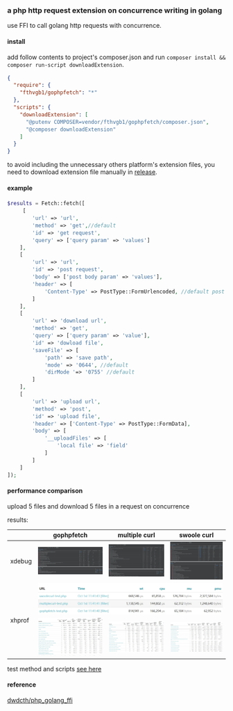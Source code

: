 ### a php http request extension on concurrence writing in golang

use FFI to call golang http requests with concurrence.

#### install

add follow contents to project's composer.json and run `composer install && composer run-script downloadExtension`.

```json
{
  "require": {
    "fthvgb1/gophpfetch": "*"
  },
  "scripts": {
    "downloadExtension": [
      "@putenv COMPOSER=vendor/fthvgb1/gophpfetch/composer.json",
      "@composer downloadExtension"
    ]
  }
}
```

to avoid including the unnecessary others platform's extension files, you need to download extension file manually
in [release](https://github.com/fthvgb1/gophpfetch/releases).

#### example

```php
$results = Fetch::fetch([
     [
        'url' => 'url',
        'method' => 'get',//default 
        'id' => 'get request',
        'query' => ['query param' => 'values']
    ],
    [
        'url' => 'url',
        'id' => 'post request',
        'body' => ['post body param' => 'values'],
        'header' => [
            'Content-Type' => PostType::FormUrlencoded, //default post type
        ] 
    ],
    [
        'url' => 'download url',
        'method' => 'get',
        'query' => ['query param' => 'value'],
        'id' => 'dowload file',
        'saveFile' => [
            'path' => 'save path',
            'mode' => '0644', //default
            'dirMode '=> '0755' //default
        ]
    ],
    [
        'url' => 'upload url',
        'method' => 'post',
        'id' => 'upload file',
        'header' => ['Content-Type' => PostType::FormData],
        'body' => [
            '__uploadFiles' => [
                'local file' => 'field'
            ]
        ]
    ]
]);

```

#### performance comparison

upload 5 files and download 5 files in a request on concurrence

results:


<table>
    <thead>
        <tr>
            <th></th>
            <th>gophpfetch</th>
            <th>multiple curl</th>
            <th>swoole curl</th>
        </tr>
    </thead>   
    <tbody>
        <tr>
            <td>xdebug</td>
            <td><img src="performtestandcomparison/pics/xdebug-gophpfetch.webp" alt="">
            </td>
            <td>
                <img src="performtestandcomparison/pics/xdebug-multiplecurl.webp" alt="">
            </td>
            <td><img src="performtestandcomparison/pics/xdebug-swoolecurl.webp" alt=""></td>
        </tr>
        <tr>
            <td rowspan="2">xhprof</td>
            <td colspan="3"><img src="performtestandcomparison/pics/xhprof-overview.webp" alt=""></td>
        </tr>
        <tr>
            <td><img src="performtestandcomparison/pics/xhprof-gophpfetch.webp" alt=""></td>
            <td><img src="performtestandcomparison/pics/xhprof-multiplecurl.webp" alt=""></td>
            <td><img src="performtestandcomparison/pics/xhprof-swoolecurl.webp" alt=""></td>
        </tr>
    </tbody>
</table>



test method and scripts [see here](performtestandcomparison/readme.md)

#### reference

[dwdcth/php_golang_ffi](https://github.com/dwdcth/php_golang_ffi)